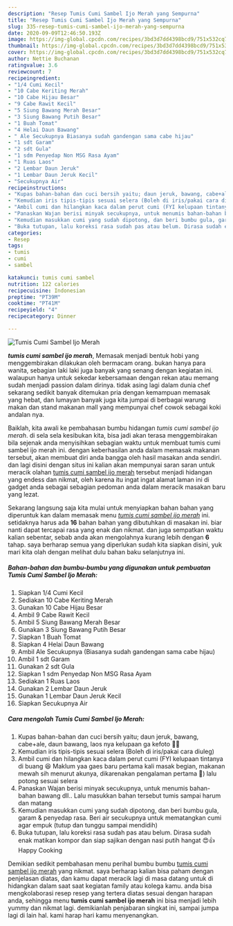 ```yaml
---
description: "Resep Tumis Cumi Sambel Ijo Merah yang Sempurna"
title: "Resep Tumis Cumi Sambel Ijo Merah yang Sempurna"
slug: 335-resep-tumis-cumi-sambel-ijo-merah-yang-sempurna
date: 2020-09-09T12:46:50.193Z
image: https://img-global.cpcdn.com/recipes/3bd3d7dd4398bcd9/751x532cq70/tumis-cumi-sambel-ijo-merah-foto-resep-utama.jpg
thumbnail: https://img-global.cpcdn.com/recipes/3bd3d7dd4398bcd9/751x532cq70/tumis-cumi-sambel-ijo-merah-foto-resep-utama.jpg
cover: https://img-global.cpcdn.com/recipes/3bd3d7dd4398bcd9/751x532cq70/tumis-cumi-sambel-ijo-merah-foto-resep-utama.jpg
author: Nettie Buchanan
ratingvalue: 3.6
reviewcount: 7
recipeingredient:
- "1/4 Cumi Kecil"
- "10 Cabe Keriting Merah"
- "10 Cabe Hijau Besar"
- "9 Cabe Rawit Kecil"
- "5 Siung Bawang Merah Besar"
- "3 Siung Bawang Putih Besar"
- "1 Buah Tomat"
- "4 Helai Daun Bawang"
- " Ale Secukupnya Biasanya sudah gandengan sama cabe hijau"
- "1 sdt Garam"
- "2 sdt Gula"
- "1 sdm Penyedap Non MSG Rasa Ayam"
- "1 Ruas Laos"
- "2 Lembar Daun Jeruk"
- "1 Lembar Daun Jeruk Kecil"
- "Secukupnya Air"
recipeinstructions:
- "Kupas bahan-bahan dan cuci bersih yaitu; daun jeruk, bawang, cabe+ale, daun bawang, laos nya kelupaan ga kefoto 🙏😇"
- "Kemudian iris tipis-tipis sesuai selera (Boleh di iris/pakai cara diuleg)"
- "Ambil cumi dan hilangkan kaca dalam perut cumi (FYI kelupaan tintanya di buang 😆 Maklum yaa gaes baru pertama kali masak begian, makanan mewah sih menurut akunya, dikarenakan pengalaman pertama 🤭) lalu potong sesuai selera"
- "Panaskan Wajan berisi minyak secukupnya, untuk menumis bahan-bahan bawang dll.. Lalu masukkan bahan tersebut tumis sampai harum dan matang"
- "Kemudian masukkan cumi yang sudah dipotong, dan beri bumbu gula, garam &amp; penyedap rasa. Beri air secukupnya untuk mematangkan cumi agar empuk (tutup dan tunggu sampai mendidih)"
- "Buka tutupan, lalu koreksi rasa sudah pas atau belum. Dirasa sudah enak matikan kompor dan siap sajikan dengan nasi putih hangat 😍👍 Happy Cooking"
categories:
- Resep
tags:
- tumis
- cumi
- sambel

katakunci: tumis cumi sambel 
nutrition: 122 calories
recipecuisine: Indonesian
preptime: "PT39M"
cooktime: "PT41M"
recipeyield: "4"
recipecategory: Dinner

---
```



![Tumis Cumi Sambel Ijo Merah](https://img-global.cpcdn.com/recipes/3bd3d7dd4398bcd9/751x532cq70/tumis-cumi-sambel-ijo-merah-foto-resep-utama.jpg)

<b><i>tumis cumi sambel ijo merah</i></b>, Memasak menjadi bentuk hobi yang menggembirakan dilakukan oleh bermacam orang. bukan hanya para wanita, sebagian laki laki juga banyak yang senang dengan kegiatan ini. walaupun hanya untuk sekedar kebersamaan dengan rekan atau memang sudah menjadi passion dalam dirinya. tidak asing lagi dalam dunia chef sekarang sedikit banyak ditemukan pria dengan kemampuan memasak yang hebat, dan lumayan banyak juga kita jumpai di berbagai warung makan dan stand makanan mall yang mempunyai chef cowok sebagai koki andalan nya.

Baiklah, kita awali ke pembahasan bumbu hidangan <i>tumis cumi sambel ijo merah</i>. di sela sela kesibukan kita, bisa jadi akan terasa menggembirakan bila sejenak anda menyisihkan sebagian waktu untuk membuat tumis cumi sambel ijo merah ini. dengan keberhasilan anda dalam memasak makanan tersebut, akan membuat diri anda bangga oleh hasil masakan anda sendiri. dan lagi disini dengan situs ini kalian akan mempunyai saran saran untuk meracik olahan <u>tumis cumi sambel ijo merah</u> tersebut menjadi hidangan yang endess dan nikmat, oleh karena itu ingat ingat alamat laman ini di gadget anda sebagai sebagian pedoman anda dalam meracik masakan baru yang lezat.




Sekarang langsung saja kita mulai untuk menyiapkan bahan bahan yang diperuntuk kan dalam memasak menu <u><i>tumis cumi sambel ijo merah</i></u> ini. setidaknya harus ada <b>16</b> bahan bahan yang dibutuhkan di masakan ini. biar nanti dapat tercapai rasa yang enak dan nikmat. dan juga sempatkan waktu kalian sebentar, sebab anda akan mengolahnya kurang lebih dengan <b>6</b> tahap. saya berharap semua yang diperlukan sudah kita siapkan disini, yuk mari kita olah dengan melihat dulu bahan baku selanjutnya ini.

<!--inarticleads1-->

##### Bahan-bahan dan bumbu-bumbu yang digunakan untuk pembuatan Tumis Cumi Sambel Ijo Merah:

1. Siapkan 1/4 Cumi Kecil
1. Sediakan 10 Cabe Keriting Merah
1. Gunakan 10 Cabe Hijau Besar
1. Ambil 9 Cabe Rawit Kecil
1. Ambil 5 Siung Bawang Merah Besar
1. Gunakan 3 Siung Bawang Putih Besar
1. Siapkan 1 Buah Tomat
1. Siapkan 4 Helai Daun Bawang
1. Ambil  Ale Secukupnya (Biasanya sudah gandengan sama cabe hijau)
1. Ambil 1 sdt Garam
1. Gunakan 2 sdt Gula
1. Siapkan 1 sdm Penyedap Non MSG Rasa Ayam
1. Sediakan 1 Ruas Laos
1. Gunakan 2 Lembar Daun Jeruk
1. Gunakan 1 Lembar Daun Jeruk Kecil
1. Siapkan Secukupnya Air




<!--inarticleads2-->

##### Cara mengolah Tumis Cumi Sambel Ijo Merah:

1. Kupas bahan-bahan dan cuci bersih yaitu; daun jeruk, bawang, cabe+ale, daun bawang, laos nya kelupaan ga kefoto 🙏😇
1. Kemudian iris tipis-tipis sesuai selera (Boleh di iris/pakai cara diuleg)
1. Ambil cumi dan hilangkan kaca dalam perut cumi (FYI kelupaan tintanya di buang 😆 Maklum yaa gaes baru pertama kali masak begian, makanan mewah sih menurut akunya, dikarenakan pengalaman pertama 🤭) lalu potong sesuai selera
1. Panaskan Wajan berisi minyak secukupnya, untuk menumis bahan-bahan bawang dll.. Lalu masukkan bahan tersebut tumis sampai harum dan matang
1. Kemudian masukkan cumi yang sudah dipotong, dan beri bumbu gula, garam &amp; penyedap rasa. Beri air secukupnya untuk mematangkan cumi agar empuk (tutup dan tunggu sampai mendidih)
1. Buka tutupan, lalu koreksi rasa sudah pas atau belum. Dirasa sudah enak matikan kompor dan siap sajikan dengan nasi putih hangat 😍👍 Happy Cooking




Demikian sedikit pembahasan menu perihal bumbu bumbu <u>tumis cumi sambel ijo merah</u> yang nikmat. saya berharap kalian bisa paham dengan penjelasan diatas, dan kamu dapat meracik lagi di masa datang untuk di hidangkan dalam saat saat kegiatan family atau kolega kamu. anda bisa mengkolaborasi resep resep yang tertera diatas sesuai dengan harapan anda, sehingga menu <b>tumis cumi sambel ijo merah</b> ini bisa menjadi lebih yummy dan nikmat lagi. demikianlah penjabaran singkat ini, sampai jumpa lagi di lain hal. kami harap hari kamu menyenangkan.
